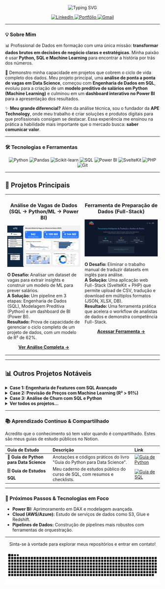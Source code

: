 <p align="center">
  <img src="https://readme-typing-svg.herokuapp.com?font=JetBrains+Mono&weight=700&size=28&duration=2500&pause=1000&color=3B82F6&center=true&vCenter=true&width=700&height=60&lines=Ol%C3%A1%2C+sou+o+Guilherme+Rodrigues!;Data+Analyst+em+Forma%C3%A7%C3%A3o;Dados+%26+Decis%C3%B5es+Estrat%C3%A9gicas" alt="Typing SVG">
</p>

<p align="center">
  <a href="https://www.linkedin.com/in/guilhrodrigues/" target="_blank">
    <img src="https://img.shields.io/badge/-LinkedIn-0A66C2?style=for-the-badge&logo=linkedin&logoColor=white" alt="LinkedIn">
  </a>
  <a href="https://guilherme.apetechnology.com.br/" target="_blank">
    <img src="https://img.shields.io/badge/-Portfólio-4169E1?style=for-the-badge&logo=react&logoColor=white" alt="Portfólio">
  </a>
  <a href="mailto:guilhermerar2005@gmail.com">
    <img src="https://img.shields.io/badge/-Gmail-D14836?style=for-the-badge&logo=gmail&logoColor=white" alt="Gmail">
  </a>
</p>

---

### 💡 Sobre Mim

📊 Profissional de Dados em formação com uma única missão: **transformar dados brutos em decisões de negócio claras e estratégicas**. Minha paixão é usar **Python, SQL e Machine Learning** para encontrar a história por trás dos números.

🚀 Demonstro minha capacidade em projetos que cobrem o ciclo de vida completo dos dados. Meu projeto principal, uma **análise de ponta a ponta de vagas em Data Science**, começou com **Engenharia de Dados em SQL**, evoluiu para a criação de um **modelo preditivo de salários em Python (Machine Learning)** e culminou em um **dashboard interativo no Power BI** para a apresentação dos resultados.

✨ **Meu grande diferencial?** Além da análise técnica, sou o fundador da **APE Technology**, onde meu trabalho é criar soluções e produtos digitais para que profissionais consigam se destacar. Essa experiência me ensinou na prática a habilidade mais importante que o mercado busca: **saber comunicar valor**.

---

### 🛠️ Tecnologias e Ferramentas

<p align="center">
  <img src="https://img.shields.io/badge/Python-3776AB?style=for-the-badge&logo=python&logoColor=white" alt="Python"/>
  <img src="https://img.shields.io/badge/Pandas-150458?style=for-the-badge&logo=pandas&logoColor=white" alt="Pandas"/>
  <img src="https://img.shields.io/badge/scikit--learn-F7931E?style=for-the-badge&logo=scikit-learn&logoColor=white" alt="Scikit-learn"/>
  <img src="https://img.shields.io/badge/SQL-4479A1?style=for-the-badge&logo=postgresql&logoColor=white" alt="SQL"/>
  <img src="https://img.shields.io/badge/Power%20BI-F2C811?style=for-the-badge&logo=powerbi&logoColor=black" alt="Power BI"/>
  <img src="https://img.shields.io/badge/Svelte-FF3E00?style=for-the-badge&logo=svelte&logoColor=white" alt="SvelteKit"/>
  <img src="https://img.shields.io/badge/PHP-777BB4?style=for-the-badge&logo=php&logoColor=white" alt="PHP"/>
  <img src="https://img.shields.io/badge/Git-E34F26?style=for-the-badge&logo=git&logoColor=white" alt="Git"/>
</p>

---

## 🚀 Projetos Principais

<table>
  <tr>
    <td width="50%" valign="top">
      <h3 align="center">Análise de Vagas de Dados (SQL → Python/ML → Power BI)</h3>
      <p align="center">
        <a href="https://github.com/Guilh-Code/Analise-do-Mercado-de-Vagas-de-Ciencia-de-Dados-2025" target="_blank">
          <img src="Dashboard_Projeto_Vagas.png" alt="Dashboard do Projeto de Vagas em Data Science" width="100%">
        </a>
      </p>
      <p>
        <strong>O Desafio:</strong> Analisar um dataset de vagas para extrair insights e construir um modelo de ML para prever salários.<br>
        <strong>A Solução:</strong> Um pipeline em 3 etapas: Engenharia de Dados (SQL), Modelagem Preditiva (Python) e um dashboard de BI (Power BI).<br>
        <strong>Resultado:</strong> Prova de capacidade de gerenciar o ciclo completo de um projeto de dados, com um modelo de R² de 62%.
      </p>
      <p align="center">
        <a href="https://github.com/Guilh-Code/Analise-do-Mercado-de-Vagas-de-Ciencia-de-Dados-2025"><strong>Ver Análise Completa &rarr;</strong></a>
      </p>
    </td>
    <td width="50%" valign="top">
      <h3 align="center">Ferramenta de Preparação de Dados (Full-Stack)</h3>
      <p align="center">
        <a href="https://tradutor.apetechnology.com.br/" target="_blank">
          <img src="Inicio_Tradutor_DB.png" alt="Ferramenta de Tradução de Dados" width="100%">
        </a>
      </p>
      <p>
        <strong>O Desafio:</strong> Eliminar o trabalho manual de traduzir datasets em inglês para análise.<br>
        <strong>A Solução:</strong> Uma aplicação web Full-Stack (SvelteKit + PHP) que permite upload de CSV, tradução e download em múltiplos formatos (JSON, XLSX, DB).<br>
        <strong>Resultado:</strong> Uma ferramenta prática que acelera o workflow de analistas de dados e demonstra competência Full-Stack.
      </p>
      <p align="center">
        <a href="https://tradutor.apetechnology.com.br/"><strong>Acessar Ferramenta &rarr;</strong></a>
      </p>
    </td>
  </tr>
</table>

---

## 📊 Outros Projetos Notáveis

<details>
<summary><strong>Case 1: Engenharia de Features com SQL Avançado</strong></summary>
<br>

> * **O Desafio:** Transformar dados brutos em uma **Feature Store** otimizada para ML.
> * **A Solução:** Um pipeline ETL **100% em SQL**, usando **CTEs** e **Funções de Janela**.
> * **Resultado:** Uma tabela analítica de alta performance que **acelera o desenvolvimento de modelos preditivos**.
>
> <p>
>   <a href="https://github.com/Guilh-Code/Projeto-SQL-Preditivo-Engenharia-de-Features-para-Machine-Learning"><strong>Acessar Repositório &rarr;</strong></a> 
> </p>
</details>

<details>
<summary><strong>Case 2: Previsão de Preços com Machine Learning (R² > 91%)</strong></summary>
<br>

> * **O Desafio:** Desenvolver um modelo preditivo para estimar o preço de passagens aéreas.
> * **A Solução:** Um modelo de Regressão Linear em **Python/Scikit-learn** após EDA detalhada.
> * **Resultado:** Alta precisão **(R² > 91%)**, provando ser uma ferramenta eficaz para decisões estratégicas.
>  
> <p>
>   <a href="https://github.com/Guilh-Code/Previsao_do_preco_de_passagem_aerea"><strong>Acessar Repositório &rarr;</strong></a>
> </p>
</details>

<details>
<summary><strong>Case 3: Análise de Churn com SQL e Python</strong></summary>
<br>
 
> * **O Desafio:** Investigar o aumento de Churn em uma plataforma de streaming.
> * **A Solução:** Análise em duas etapas com **SQL** para exploração e **Python (Plotly)** para o storytelling visual.
> * **Resultado:** Identificação de um padrão de comportamento inesperado ('Binge and Bolt') e hipóteses acionáveis.
>
> <p>
>   <a href="https://github.com/Guilh-Code/Projeto-SQL-Python-Analise-de-Churn"><strong>Acessar Repositório &rarr;</strong></a> 
> </p>
</details>

<details>
<summary><strong>Ver todos os projetos...</strong></summary>
<br>
<p>
  <a href="https://github.com/Guilh-Code?tab=repositories"><strong>Acessar todos os repositórios &rarr;</strong></a> 
</p>
</details>

---

### 📚 Aprendizado Contínuo & Compartilhado

Acredito que o conhecimento só tem valor quando é compartilhado. Estes são meus guias de estudo públicos no Notion.

| Guia de Estudo | Descrição | Link |
| :--- | :--- | :--- |
| **🐍 Guia de Python para Data Science** | Anotações e códigos práticos do livro "Guia do Python para Data Science". | <a href="https://www.notion.so/guia-sql/Guia-do-Python-para-Data-Science-Anota-es-e-Pr-tica-26568acb257d805caca5d5d0163235b8?source=copy_link" target="_blank"><img src="https://img.shields.io/badge/-Acessar%20no%20Notion-000000?style=flat-square&logo=notion&logoColor=white" alt="Guia de Python"></a> |
| **🗄️ Guia de Estudos SQL** | Meu caderno de estudos público do curso de SQL, com resumos e checklists. | <a href="https://guia-sql.notion.site/Guia-de-Estudos-SQL-Teoria-e-Pr-tica-26968acb257d80d8a7eed9da9b7a213d" target="_blank"><img src="https://img.shields.io/badge/-Acessar%20no%20Notion-000000?style=flat-square&logo=notion&logoColor=white" alt="Guia de SQL"></a> |

---

### 🚀 Próximos Passos & Tecnologias em Foco

- **Power BI:** Aprimoramento em DAX e modelagem avançada.
- **Cloud (AWS/Azure):** Estudo de serviços de dados como S3, Glue e Redshift.
- **Pipelines de Dados:** Construção de pipelines mais robustos com ferramentas de orquestração.

---
<p align="center">
  Sinta-se à vontade para explorar meus repositórios e entrar em contato!
</p>

<p align="center">
  <img src="https://github.com/guilh-code/guilh-code/blob/output/github-snake.svg" alt="Snake animation" />
</p>